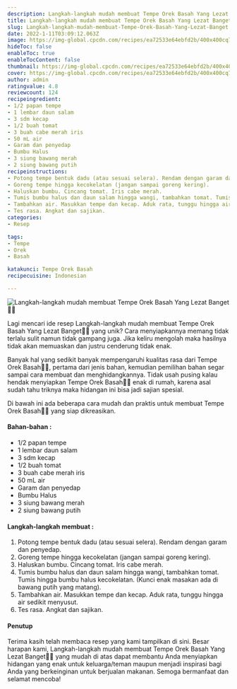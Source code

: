 ```yaml
---
description: Langkah-langkah mudah membuat Tempe Orek Basah Yang Lezat Banget"
title: Langkah-langkah mudah membuat Tempe Orek Basah Yang Lezat Banget
slug: Langkah-langkah-mudah-membuat-Tempe-Orek-Basah-Yang-Lezat-Banget
date: 2022-1-11T03:09:12.063Z
image: https://img-global.cpcdn.com/recipes/ea72533e64ebfd2b/400x400cq70/photo.jpg
hideToc: false
enableToc: true
enableTocContent: false
thumbnail: https://img-global.cpcdn.com/recipes/ea72533e64ebfd2b/400x400cq70/photo.jpg
cover: https://img-global.cpcdn.com/recipes/ea72533e64ebfd2b/400x400cq70/photo.jpg
author: admin
ratingvalue: 4.8
reviewcount: 124
recipeingredient:
- 1/2 papan tempe
- 1 lembar daun salam
- 3 sdm kecap
- 1/2 buah tomat
- 3 buah cabe merah iris
- 50 mL air
- Garam dan penyedap
- Bumbu Halus
- 3 siung bawang merah
- 2 siung bawang putih
recipeinstructions:
- Potong tempe bentuk dadu (atau sesuai selera). Rendam dengan garam dan penyedap.
- Goreng tempe hingga kecokelatan (jangan sampai goreng kering).
- Haluskan bumbu. Cincang tomat. Iris cabe merah.
- Tumis bumbu halus dan daun salam hingga wangi, tambahkan tomat. Tumis hingga bumbu halus kecokelatan. (Kunci enak masakan ada di bawang putih yang matang).
- Tambahkan air. Masukkan tempe dan kecap. Aduk rata, tunggu hingga air sedikit menyusut.
- Tes rasa. Angkat dan sajikan.
categories:
- Resep

tags:
- Tempe
- Orek
- Basah

katakunci: Tempe Orek Basah
recipecuisine: Indonesian

---
```


![Langkah-langkah mudah membuat Tempe Orek Basah Yang Lezat Banget👩‍🍳](https://img-global.cpcdn.com/recipes/ea72533e64ebfd2b/400x400cq70/photo.jpg)

Lagi mencari ide resep Langkah-langkah mudah membuat Tempe Orek Basah Yang Lezat Banget👩‍🍳 yang unik? Cara menyiapkannya memang tidak terlalu sulit namun tidak gampang juga. Jika keliru mengolah maka hasilnya tidak akan memuaskan dan justru cenderung tidak enak.

Banyak hal yang sedikit banyak mempengaruhi kualitas rasa dari Tempe Orek Basah👩‍🍳, pertama dari jenis bahan, kemudian pemilihan bahan segar sampai cara membuat dan menghidangkannya. Tidak usah pusing kalau hendak menyiapkan Tempe Orek Basah👩‍🍳 enak di rumah, karena asal sudah tahu triknya maka hidangan ini bisa jadi sajian spesial.

Di bawah ini ada beberapa cara mudah dan praktis untuk membuat Tempe Orek Basah👩‍🍳 yang siap dikreasikan.

<!--inarticleads1-->

#### Bahan-bahan :

- 1/2 papan tempe
- 1 lembar daun salam
- 3 sdm kecap
- 1/2 buah tomat
- 3 buah cabe merah iris
- 50 mL air
- Garam dan penyedap
- Bumbu Halus
- 3 siung bawang merah
- 2 siung bawang putih

<!--inarticleads2-->

#### Langkah-langkah membuat :

1. Potong tempe bentuk dadu (atau sesuai selera). Rendam dengan garam dan penyedap.
1. Goreng tempe hingga kecokelatan (jangan sampai goreng kering).
1. Haluskan bumbu. Cincang tomat. Iris cabe merah.
1. Tumis bumbu halus dan daun salam hingga wangi, tambahkan tomat. Tumis hingga bumbu halus kecokelatan. (Kunci enak masakan ada di bawang putih yang matang).
1. Tambahkan air. Masukkan tempe dan kecap. Aduk rata, tunggu hingga air sedikit menyusut.
1. Tes rasa. Angkat dan sajikan.

#### Penutup

Terima kasih telah membaca resep yang kami tampilkan di sini. Besar harapan kami, Langkah-langkah mudah membuat Tempe Orek Basah Yang Lezat Banget👩‍🍳 yang mudah di atas dapat membantu Anda menyiapkan hidangan yang enak untuk keluarga/teman maupun menjadi inspirasi bagi Anda yang berkeinginan untuk berjualan makanan. Semoga bermanfaat dan selamat mencoba!